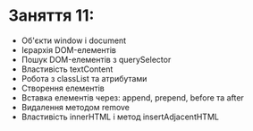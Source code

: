 # Заняття 11:

- Об'єкти window і document
- Ієрархія DOM-елементів
- Пошук DOM-елементів з querySelector
- Властивість textContent
- Робота з classList та атрибутами
- Створення елементів
- Вставка елементів через: append, prepend, before та after
- Видалення методом remove
- Властивість innerHTML і метод insertAdjacentHTML

